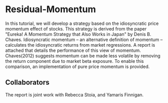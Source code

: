 # Residual-Momentum
  In this tutorial, we will develop a strategy based on the idiosyncratic price momentum effect of stocks. This strategy is derived from the paper "Eureka! A Momentum Strategy that Also Works in Japan" by Denis B. Chaves. Idiosyncratic momentum – an alternative definition of momentum – calculates the idiosyncratic returns from market regressions. A report is attached that details the performance of this view of momentum.
  Chaves(2012) suggests momentum can be made less volatile by removing the return component due to market beta exposure. To enable this comparison, an implementation of pure price momentum is provided.

## Collaborators
The report is joint work with Rebecca Stoia, and Yamaris Finnigan.

